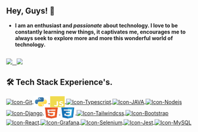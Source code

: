 ## Hey, Guys! :no_good:

- <strong> I am an enthusiast and <i> passionate </i> about technology. I love to be constantly learning new things, it captivates me, encourages me to always seek to explore more and more this wonderful world of technology. </strong> 

## 

<!-- Stats of profile -->
<div>
  <a href="https://github.com/vihugoos">
    <img height="185em" src="https://github-readme-stats.vercel.app/api?username=vihugoos&show_icons=true&theme=dracula&include_all_commits=true&count_private=true"/>
    &nbsp; 
    <img height="185em" src="https://github-readme-stats.vercel.app/api/top-langs/?username=vihugoos&layout=compact&langs_count=7&theme=dracula"/>
  </a>
</div>

## 🛠 Tech Stack Experience's. 
 
<!-- Tech Stack Experience's --> 
<div style="display: inline_block">
  
  <!-- Icon Git -->
  <a href="https://git-scm.com/"> 
    <img align="center" alt="Icon-Git" height="60" width="50" src="https://cdn.jsdelivr.net/gh/devicons/devicon/icons/git/git-plain-wordmark.svg"> 
  </a>
  <!-- Icon Python --> 
  <a href="https://www.python.org/"> 
    <img align="center" alt="Icon-Python" height="30" width="40" src="https://raw.githubusercontent.com/devicons/devicon/master/icons/python/python-original.svg"> 
  </a>
  <!-- Icon Javascript -->
  <a href="https://developer.mozilla.org/en-US/docs/Web/JavaScript"> 
    <img align="center" alt="Icon-Javascript" height="30" width="40" src="https://raw.githubusercontent.com/devicons/devicon/master/icons/javascript/javascript-plain.svg">
  </a>
  <!-- Icon Typescript -->
  <a href="https://www.typescriptlang.org/">
    <img align="center" alt="Icon-Typescript" height="30" width="40" src="https://cdn.jsdelivr.net/gh/devicons/devicon/icons/typescript/typescript-original.svg">
  <a/>
  <!-- Icon Java -->
  <a href="https://www.java.com/">
    <img align="center" alt="Icon-JAVA" height="40" width="50" src="https://cdn.jsdelivr.net/gh/devicons/devicon/icons/java/java-original.svg">
  </a>
  <!-- Icon Nodejs-->
  <a href="https://nodejs.org/en/">
    <img align="center" alt="Icon-Nodejs" height="100" width="100" src="https://cdn.jsdelivr.net/gh/devicons/devicon/icons/nodejs/nodejs-original-wordmark.svg">
  </a>
  <!-- Icon Django -->
  <a href="https://www.djangoproject.com/">
    <img align="center" alt="Icon-Django" height="30" width="40" src="https://cdn.jsdelivr.net/gh/devicons/devicon/icons/django/django-plain.svg">
  </a>
  <!-- Icon HTML5 -->
  <a href="https://developer.mozilla.org/en-US/docs/Web/HTML">
    <img align="center" alt="Icon-HTML5" height="30" width="40" src="https://raw.githubusercontent.com/devicons/devicon/master/icons/html5/html5-original.svg">
  </a>
  <!-- Icon CSS3 -->
  <a href="https://developer.mozilla.org/en-US/docs/Web/CSS">
    <img align="center" alt="Icon-CSS3" height="30" width="40" src="https://raw.githubusercontent.com/devicons/devicon/master/icons/css3/css3-original.svg">
  </a>
  <!-- Icon Tailwindcss -->
  <a href="https://tailwindcss.com/">
    <img align="center" alt="Icon-Tailwindcss" height="35" width="40" src="https://cdn.jsdelivr.net/gh/devicons/devicon/icons/tailwindcss/tailwindcss-plain.svg">
  </a>
  <!-- Icon Bootstrap -->
  <a href="https://getbootstrap.com/">
    <img align="center" alt="Icon-Bootstrap" height="35" width="40" src="https://cdn.jsdelivr.net/gh/devicons/devicon/icons/bootstrap/bootstrap-plain.svg">
  </a>
  <!-- Icon React -->
  <a href="https://reactjs.org/"> 
     <img align="center" alt="Icon-React" height="30" width="45" src="https://cdn.jsdelivr.net/gh/devicons/devicon/icons/react/react-original.svg">
  </a>
  <!-- Icon Grafana -->
  <a href="https://grafana.com/">
    <img align="center" alt="Icon-Grafana" height="30" width="45" src="https://cdn.jsdelivr.net/gh/devicons/devicon/icons/grafana/grafana-original.svg">
  </a>
  <!-- Icon Selenium -->
  <a href="https://www.selenium.dev/">
    <img align="center" alt="Icon-Selenium" height="30" width="45" src="https://cdn.jsdelivr.net/gh/devicons/devicon/icons/selenium/selenium-original.svg">
  </a>
  <!-- Icon Jest -->
  <a href="https://jestjs.io/pt-BR/"> 
    <img align="center" alt="Icon-Jest" height="30" width="45" src="https://cdn.jsdelivr.net/gh/devicons/devicon/icons/jest/jest-plain.svg">
  </a>
  <!-- Icon MySQL -->
  <a href="https://www.mysql.com/">
    <img align="center" alt="Icon-MySQL" height="65" width="65" src="https://cdn.jsdelivr.net/gh/devicons/devicon/icons/mysql/mysql-original-wordmark.svg">
  </a>
</div>

